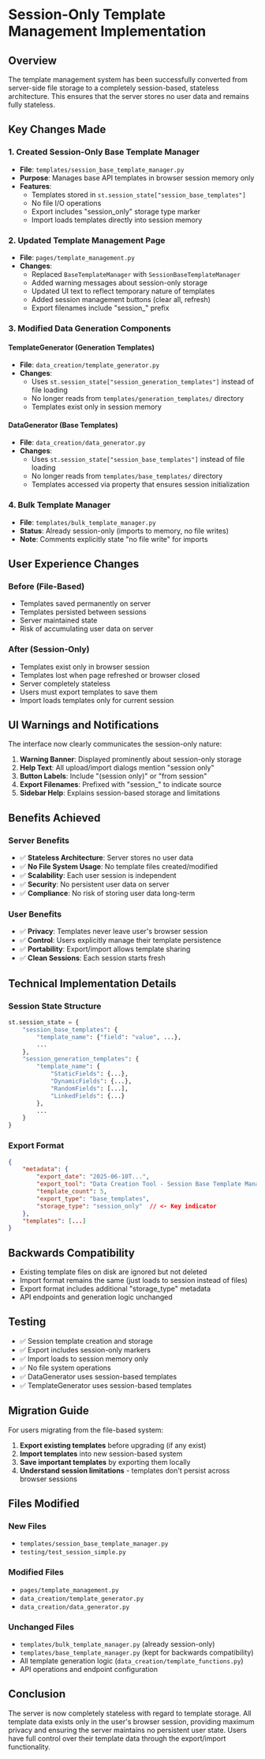 # Session-Only Template Management Implementation

## Overview

The template management system has been successfully converted from server-side file storage to a completely session-based, stateless architecture. This ensures that the server stores no user data and remains fully stateless.

## Key Changes Made

### 1. Created Session-Only Base Template Manager
- **File**: `templates/session_base_template_manager.py`
- **Purpose**: Manages base API templates in browser session memory only
- **Features**:
  - Templates stored in `st.session_state["session_base_templates"]`
  - No file I/O operations
  - Export includes "session_only" storage type marker
  - Import loads templates directly into session memory

### 2. Updated Template Management Page
- **File**: `pages/template_management.py`
- **Changes**:
  - Replaced `BaseTemplateManager` with `SessionBaseTemplateManager`
  - Added warning messages about session-only storage
  - Updated UI text to reflect temporary nature of templates
  - Added session management buttons (clear all, refresh)
  - Export filenames include "session_" prefix

### 3. Modified Data Generation Components

#### TemplateGenerator (Generation Templates)
- **File**: `data_creation/template_generator.py`
- **Changes**:
  - Uses `st.session_state["session_generation_templates"]` instead of file loading
  - No longer reads from `templates/generation_templates/` directory
  - Templates exist only in session memory

#### DataGenerator (Base Templates)  
- **File**: `data_creation/data_generator.py`
- **Changes**:
  - Uses `st.session_state["session_base_templates"]` instead of file loading
  - No longer reads from `templates/base_templates/` directory
  - Templates accessed via property that ensures session initialization

### 4. Bulk Template Manager
- **File**: `templates/bulk_template_manager.py`
- **Status**: Already session-only (imports to memory, no file writes)
- **Note**: Comments explicitly state "no file write" for imports

## User Experience Changes

### Before (File-Based)
- Templates saved permanently on server
- Templates persisted between sessions
- Server maintained state
- Risk of accumulating user data on server

### After (Session-Only)
- Templates exist only in browser session
- Templates lost when page refreshed or browser closed
- Server completely stateless
- Users must export templates to save them
- Import loads templates only for current session

## UI Warnings and Notifications

The interface now clearly communicates the session-only nature:

1. **Warning Banner**: Displayed prominently about session-only storage
2. **Help Text**: All upload/import dialogs mention "session only"
3. **Button Labels**: Include "(session only)" or "from session" 
4. **Export Filenames**: Prefixed with "session_" to indicate source
5. **Sidebar Help**: Explains session-based storage and limitations

## Benefits Achieved

### Server Benefits
- ✅ **Stateless Architecture**: Server stores no user data
- ✅ **No File System Usage**: No template files created/modified
- ✅ **Scalability**: Each user session is independent
- ✅ **Security**: No persistent user data on server
- ✅ **Compliance**: No risk of storing user data long-term

### User Benefits
- ✅ **Privacy**: Templates never leave user's browser session
- ✅ **Control**: Users explicitly manage their template persistence
- ✅ **Portability**: Export/import allows template sharing
- ✅ **Clean Sessions**: Each session starts fresh

## Technical Implementation Details

### Session State Structure
```python
st.session_state = {
    "session_base_templates": {
        "template_name": {"field": "value", ...},
        ...
    },
    "session_generation_templates": {
        "template_name": {
            "StaticFields": {...},
            "DynamicFields": {...},
            "RandomFields": [...],
            "LinkedFields": {...}
        },
        ...
    }
}
```

### Export Format
```json
{
    "metadata": {
        "export_date": "2025-06-10T...",
        "export_tool": "Data Creation Tool - Session Base Template Manager",
        "template_count": 5,
        "export_type": "base_templates",
        "storage_type": "session_only"  // <- Key indicator
    },
    "templates": [...]
}
```

## Backwards Compatibility

- Existing template files on disk are ignored but not deleted
- Import format remains the same (just loads to session instead of files)
- Export format includes additional "storage_type" metadata
- API endpoints and generation logic unchanged

## Testing

- ✅ Session template creation and storage
- ✅ Export includes session-only markers  
- ✅ Import loads to session memory only
- ✅ No file system operations
- ✅ DataGenerator uses session-based templates
- ✅ TemplateGenerator uses session-based templates

## Migration Guide

For users migrating from the file-based system:

1. **Export existing templates** before upgrading (if any exist)
2. **Import templates** into new session-based system
3. **Save important templates** by exporting them locally
4. **Understand session limitations** - templates don't persist across browser sessions

## Files Modified

### New Files
- `templates/session_base_template_manager.py`
- `testing/test_session_simple.py`

### Modified Files
- `pages/template_management.py`
- `data_creation/template_generator.py` 
- `data_creation/data_generator.py`

### Unchanged Files
- `templates/bulk_template_manager.py` (already session-only)
- `templates/base_template_manager.py` (kept for backwards compatibility)
- All template generation logic (`data_creation/template_functions.py`)
- API operations and endpoint configuration

## Conclusion

The server is now completely stateless with regard to template storage. All template data exists only in the user's browser session, providing maximum privacy and ensuring the server maintains no persistent user state. Users have full control over their template data through the export/import functionality.
